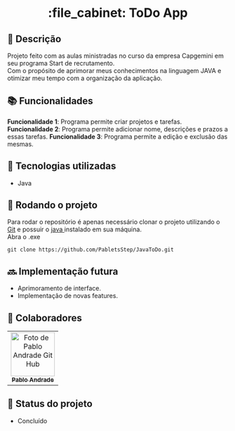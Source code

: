 <h1 align="center">:file_cabinet: ToDo App</h1>

## :memo: Descrição
Projeto feito com as aulas ministradas no curso da empresa Capgemini em seu programa Start de recrutamento.<br>
Com o propósito de aprimorar meus conhecimentos na linguagem JAVA e otimizar meu tempo com a organização da aplicação.

## :books: Funcionalidades
<b>Funcionalidade 1</b>: Programa permite criar projetos e tarefas.
<b>Funcionalidade 2</b>: Programa permite adicionar nome, descrições e prazos a essas tarefas.
<b>Funcionalidade 3</b>: Programa permite a edição e exclusão das mesmas.

## :wrench: Tecnologias utilizadas
* Java

## :rocket: Rodando o projeto
Para rodar o repositório é apenas necessário clonar o projeto utilizando o <a href="https://git-scm.com/downloads">Git</a> e possuir o <a href="https://www.oracle.com/br/java/technologies/downloads/"> java </a> instalado em sua máquina.<br>
Abra o .exe
```
git clone https://github.com/PabletsStep/JavaToDo.git
```
## :soon: Implementação futura
* Aprimoramento de interface.
* Implementação de novas features.

## :handshake: Colaboradores
<table>
  <tr>
    <td align="center">
      <a href="http://github.com/pabletsstep">
        <img src="https://avatars.githubusercontent.com/u/139282386?v=4" width="100px;" alt="Foto de Pablo Andrade Git Hub"/><br>
        <sub>
          <b>Pablo Andrade</b>
        </sub>
      </a>
    </td>
  </tr>
</table>

## :dart: Status do projeto
* Concluído
